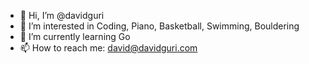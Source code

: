 - 👋 Hi, I’m @davidguri
- 👀 I’m interested in Coding, Piano, Basketball, Swimming, Bouldering
- 🌱 I’m currently learning Go
- 📫 How to reach me: david@davidguri.com

<!---
davidguri/davidguri is a ✨ special ✨ repository because its `README.md` (this file) appears on your GitHub profile.
You can click the Preview link to take a look at your changes.
--->
